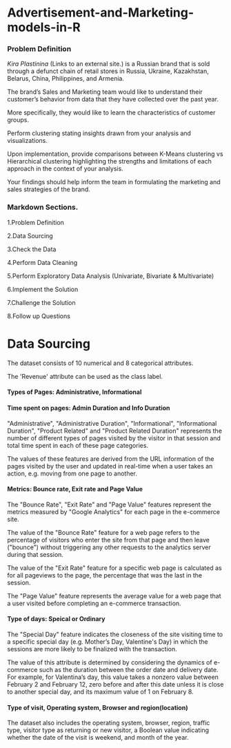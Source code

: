 # Advertisement-and-Marketing-models-in-R

### Problem Definition

*Kira Plastinina* (Links to an external site.) is a Russian brand that is sold through a defunct chain of retail stores in Russia, Ukraine, Kazakhstan, Belarus, China, Philippines, and Armenia. 

The brand’s Sales and Marketing team would like to understand their customer’s behavior from data that they have collected over the past year. 

More specifically, they would like to learn the characteristics of customer groups.

Perform clustering stating insights drawn from your analysis and visualizations.

Upon implementation, provide comparisons between K-Means clustering vs Hierarchical clustering highlighting the strengths and limitations of each approach in the context of your analysis.

Your findings should help inform the team in formulating the marketing and sales strategies of the brand. 

### Markdown Sections. 

1.Problem Definition

2.Data Sourcing

3.Check the Data

4.Perform Data Cleaning

5.Perform Exploratory Data Analysis  (Univariate, Bivariate & Multivariate)

6.Implement the Solution

7.Challenge the Solution

8.Follow up Questions


# Data Sourcing

The dataset consists of 10 numerical and 8 categorical attributes.

The 'Revenue' attribute can be used as the class label.

#### Types of Pages: Administrative, Informational

#### Time spent on pages: Admin Duration and Info Duration

"Administrative", "Administrative Duration", "Informational", "Informational Duration", "Product Related" and "Product Related Duration" represents the number of different types of pages visited by the visitor in that session and total time spent in each of these page categories.

The values of these features are derived from the URL information of the pages visited by the user and updated in real-time when a user takes an action, e.g. moving from one page to another. 

#### Metrics: Bounce rate, Exit rate and Page Value

The "Bounce Rate", "Exit Rate" and "Page Value" features represent the metrics measured by "Google Analytics" for each page in the e-commerce site. 

The value of the "Bounce Rate" feature for a web page refers to the percentage of visitors who enter the site from that page and then leave ("bounce") without triggering any other requests to the analytics server during that session. 

The value of the "Exit Rate" feature for a specific web page is calculated as for all pageviews to the page, the percentage that was the last in the session.

The "Page Value" feature represents the average value for a web page that a user visited before completing an e-commerce transaction. 

#### Type of days: Speical or Ordinary

The "Special Day" feature indicates the closeness of the site visiting time to a specific special day (e.g. Mother’s Day, Valentine's Day) in which the sessions are more likely to be finalized with the transaction. 

The value of this attribute is determined by considering the dynamics of e-commerce such as the duration between the order date and delivery date. For example, for Valentina’s day, this value takes a nonzero value between February 2 and February 12, zero before and after this date unless it is close to another special day, and its maximum value of 1 on February 8. 

#### Type of visit, Operating system, Browser and region(location)
The dataset also includes the operating system, browser, region, traffic type, visitor type as returning or new visitor, a Boolean value indicating whether the date of the visit is weekend, and month of the year.
